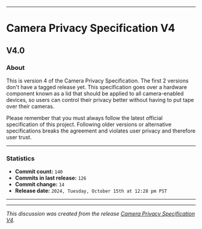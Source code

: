 
***

# Camera Privacy Specification V4

## V4.0

### About

This is version 4 of the Camera Privacy Specification. The first 2 versions don't have a tagged release yet. This specification goes over a hardware component known as a lid that should be applied to all camera-enabled devices, so users can control their privacy better without having to put tape over their cameras.

Please remember that you must always follow the latest official specification of this project. Following older versions or alternative specifications breaks the agreement and violates user privacy and therefore user trust.

***

### Statistics

- **Commit count:** `140`
- **Commits in last release:** `126`
- **Commit change:** `14`
- **Release date:** `2024, Tuesday, October 15th at 12:28 pm PST`

***


<hr /><em>This discussion was created from the release <a href='https://github.com/seanpm2001/Camera-privacy-specification/releases/tag/V4.0'>Camera Privacy Specification V4</a>.</em>
